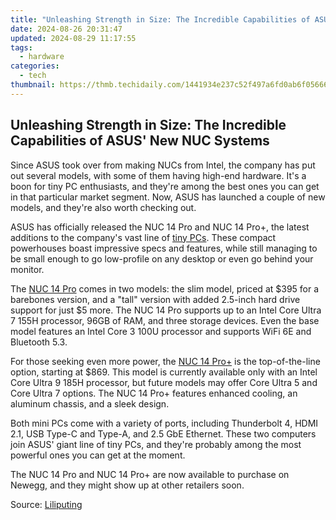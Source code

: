 ```yaml
---
title: "Unleashing Strength in Size: The Incredible Capabilities of ASUS' New NUC Systems"
date: 2024-08-26 20:31:47
updated: 2024-08-29 11:17:55
tags:
  - hardware
categories:
  - tech
thumbnail: https://thmb.techidaily.com/1441934e237c52f497a6fd0ab6f056661ecffacc05322a198ecbbd0ad48fbaf8.jpg
---
```


## Unleashing Strength in Size: The Incredible Capabilities of ASUS' New NUC Systems

Since ASUS took over from making NUCs from Intel, the company has put out several models, with some of them having high-end hardware. It's a boon for tiny PC enthusiasts, and they're among the best ones you can get in that particular market segment. Now, ASUS has launched a couple of new models, and they're also worth checking out.

 ASUS has officially released the NUC 14 Pro and NUC 14 Pro+, the latest additions to the company's vast line of [tiny PCs](https://screen-video-capture.techidaily.com/new-essential-open-worlds-you-cant-ignore-for-2024/). These compact powerhouses boast impressive specs and features, while still managing to be small enough to go low-profile on any desktop or even go behind your monitor.

 The [NUC 14 Pro](https://shop-links.co/link/?exclusive=1&publisher_slug=itechdaily19598&url=https%3A%2F%2Fclick.linksynergy.com%2Fdeeplink%3Fid%3D2QzUaswX1as%26mid%3D44583%26u1%3DUUhtgUeUpU2004018%26murl%3Dhttps%253A%252F%252Fwww.newegg.com%252Fareyouahuman%253Freferer%253Dhttps%25253A%25252F%25252Fwww.newegg.com%25252Fasus-rnuc14rvku50000ui-nuc-14-pro%25252Fp%25252FN82E16856110265%26ourl%3Dhttps%253A%252F%252Fwww.newegg.com%252Fasus-rnuc14rvku50000ui-nuc-14-pro%252Fp%252FN82E16856110265) comes in two models: the slim model, priced at $395 for a barebones version, and a "tall" version with added 2.5-inch hard drive support for just $5 more. The NUC 14 Pro supports up to an Intel Core Ultra 7 155H processor, 96GB of RAM, and three storage devices. Even the base model features an Intel Core 3 100U processor and supports WiFi 6E and Bluetooth 5.3.

 For those seeking even more power, the [NUC 14 Pro+](https://shop-links.co/link/?exclusive=1&publisher_slug=itechdaily19598&url=https%3A%2F%2Fclick.linksynergy.com%2Fdeeplink%3Fid%3D2QzUaswX1as%26mid%3D44583%26u1%3DUUhtgUeUpU2004018%26murl%3Dhttps%253A%252F%252Fwww.newegg.com%252Fareyouahuman%253Freferer%253Dhttps%25253A%25252F%25252Fwww.newegg.com%25252Fasus-rnuc14rvsu90000ui%25252Fp%25252FN82E16856110286%26ourl%3Dhttps%253A%252F%252Fwww.newegg.com%252Fasus-rnuc14rvsu90000ui%252Fp%252FN82E16856110286) is the top-of-the-line option, starting at $869\. This model is currently available only with an Intel Core Ultra 9 185H processor, but future models may offer Core Ultra 5 and Core Ultra 7 options. The NUC 14 Pro+ features enhanced cooling, an aluminum chassis, and a sleek design.

 Both mini PCs come with a variety of ports, including Thunderbolt 4, HDMI 2.1, USB Type-C and Type-A, and 2.5 GbE Ethernet. These two computers join ASUS' giant line of tiny PCs, and they're probably among the most powerful ones you can get at the moment.

 The NUC 14 Pro and NUC 14 Pro+ are now available to purchase on Newegg, and they might show up at other retailers soon.

 Source: [Liliputing](https://liliputing.com/asus-nuc-14-pro-and-pro-meteor-lake-mini-pcs-now-available-for-395-and-up/)

<ins class="adsbygoogle"
     style="display:block"
     data-ad-format="autorelaxed"
     data-ad-client="ca-pub-7571918770474297"
     data-ad-slot="1223367746"></ins>



<ins class="adsbygoogle"
     style="display:block"
     data-ad-client="ca-pub-7571918770474297"
     data-ad-slot="8358498916"
     data-ad-format="auto"
     data-full-width-responsive="true"></ins>

